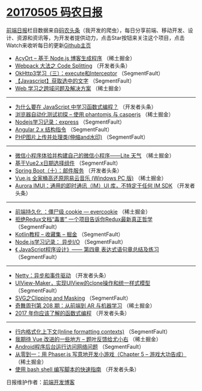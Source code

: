 # [20170505 码农日报](http://hao.caibaojian.com/date/2017/05/05)

[前端日报](http://caibaojian.com/c/news)栏目数据来自[码农头条](http://hao.caibaojian.com/)（我开发的爬虫），每日分享前端、移动开发、设计、资源和资讯等，为开发者提供动力，点击Star按钮来关注这个项目，点击Watch来收听每日的更新[Github主页](https://github.com/kujian/frontendDaily)
* [AcyOrt &#8211; 基于 Node.js 博客生成程序](http://hao.caibaojian.com/37053.html) （稀土掘金）
* [Webpack 大法之 Code Splitting](http://hao.caibaojian.com/37102.html) （开发者头条）
* [OkHttp3学习（三）：execute和Interceptor](http://hao.caibaojian.com/37086.html) （SegmentFault）
* [【Javascript】获取选中的文字](http://hao.caibaojian.com/37076.html) （SegmentFault）
* [Web 学习之跨域问题及解决方案](http://hao.caibaojian.com/37052.html) （稀土掘金）

***
* [为什么要在 JavaScript 中学习函数式编程？](http://hao.caibaojian.com/37095.html) （开发者头条）
* [浏览器自动化测试初探 &#8211; 使用 phantomjs 与 casperjs](http://hao.caibaojian.com/37055.html) （稀土掘金）
* [Nodejs学习记录：express](http://hao.caibaojian.com/37080.html) （SegmentFault）
* [Angular 2.x 结构指令](http://hao.caibaojian.com/37081.html) （SegmentFault）
* [PHP图片上传并处理类(伸缩and水印)](http://hao.caibaojian.com/37085.html) （SegmentFault）

***
* [微信小程序体验并构建自己的微信小程序——Lite 天气](http://hao.caibaojian.com/37050.html) （稀土掘金）
* [基于Vue2.x日期选择组件](http://hao.caibaojian.com/37075.html) （SegmentFault）
* [Spring Boot（十）：邮件服务](http://hao.caibaojian.com/37104.html) （开发者头条）
* [Vue.js 全家桶高还原网易云音乐 (Windows PC 版)](http://hao.caibaojian.com/37054.html) （稀土掘金）
* [Aurora IMUI：通用的即时通讯（IM）UI 库，不特定于任何 IM SDK](http://hao.caibaojian.com/37096.html) （开发者头条）

***
* [前端持久化 ：僵尸级 cookie &#8212; evercookie](http://hao.caibaojian.com/37045.html) （稀土掘金）
* [拒绝Redux文档“毒害” 一个项目告诉你Redux最新真正哲学](http://hao.caibaojian.com/37072.html) （SegmentFault）
* [Kotlin教程 &#8211; 收藏集 &#8211; 掘金](http://hao.caibaojian.com/37083.html) （SegmentFault）
* [Node.js学习记录： 异步I/O](http://hao.caibaojian.com/37073.html) （SegmentFault）
* [《 JavaScript程序设计》—— 第四章 表达式语句章总结及练习](http://hao.caibaojian.com/37084.html) （SegmentFault）

***
* [Netty：异步和事件驱动](http://hao.caibaojian.com/37101.html) （开发者头条）
* [UIView-Maker，实现UIView的clone操作和统一样式模型](http://hao.caibaojian.com/37074.html) （SegmentFault）
* [SVG之Clipping and Masking](http://hao.caibaojian.com/37087.html) （SegmentFault）
* [奇舞周刊第 208 期：从前端到 AR 与机器学习](http://hao.caibaojian.com/37042.html) （稀土掘金）
* [2017 年你应该了解的函数式编程](http://hao.caibaojian.com/37094.html) （开发者头条）

***
* [行内格式化上下文(Inline formatting contexts)](http://hao.caibaojian.com/37078.html) （SegmentFault）
* [我期待 Vue 改进的一些地方 &#8211; 题叶反馈给尤小右](http://hao.caibaojian.com/37043.html) （稀土掘金）
* [Android程序后台运行访问网络问题](http://hao.caibaojian.com/37079.html) （SegmentFault）
* [从零到一：用 Phaser.js 写意地开发小游戏（Chapter 5 &#8211; 游戏大功告成）](http://hao.caibaojian.com/37036.html) （稀土掘金）
* [使用 bash shell 编写脚本的快速指南](http://hao.caibaojian.com/37099.html) （开发者头条）

日报维护作者：[前端开发博客](http://caibaojian.com/) 